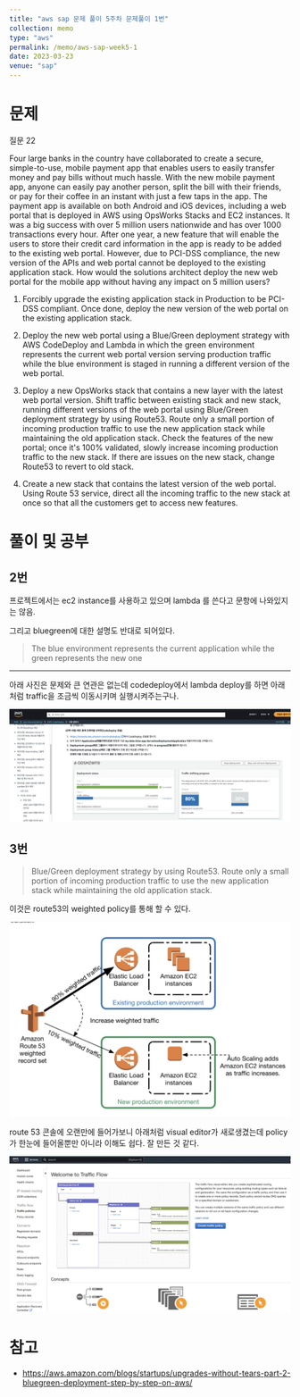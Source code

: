 ```yaml
---
title: "aws sap 문제 풀이 5주차 문제풀이 1번"
collection: memo
type: "aws"
permalink: /memo/aws-sap-week5-1
date: 2023-03-23
venue: "sap"
---
```



# 문제

질문 22

Four large banks in the country have collaborated to create a secure, simple-to-use, mobile payment app that enables users to easily transfer money and pay bills without much hassle. With the new mobile payment app, anyone can easily pay another person, split the bill with their friends, or pay for their coffee in an instant with just a few taps in the app. The payment app is available on both Android and iOS devices, including a web portal that is deployed in AWS using OpsWorks Stacks and EC2 instances. It was a big success with over 5 million users nationwide and has over 1000 transactions every hour. After one year, a new feature that will enable the users to store their credit card information in the app is ready to be added to the existing web portal. However, due to PCI-DSS compliance, the new version of the APIs and web portal cannot be deployed to the existing application stack.
How would the solutions architect deploy the new web portal for the mobile app without having any impact on 5 million users?

1. Forcibly upgrade the existing application stack in Production to be PCI-DSS compliant. Once done, deploy the new version of the web portal on the existing application stack.

2. Deploy the new web portal using a Blue/Green deployment strategy with AWS CodeDeploy and Lambda in which the green environment represents the current web portal version serving production traffic while the blue environment is staged in running a different version of the web portal.

3. Deploy a new OpsWorks stack that contains a new layer with the latest web portal version. Shift traffic between existing stack and new stack, running different versions of the web portal using Blue/Green deployment strategy by using Route53. Route only a small portion of incoming production traffic to use the new application stack while maintaining the old application stack. Check the features of the new portal; once it's 100% validated, slowly increase incoming production traffic to the new stack. If there are issues on the new stack, change Route53 to revert to old stack.

4. Create a new stack that contains the latest version of the web portal. Using Route 53 service, direct all the incoming traffic to the new stack at once so that all the customers get to access new features.


# 풀이 및 공부

## 2번

프로젝트에서는 ec2 instance를 사용하고 있으며 lambda 를 쓴다고 문항에 나와있지는 않음.

그리고 bluegreen에 대한 설명도 반대로 되어있다.

> The blue environment represents the current application while the green represents the new one

---

아래 사진은 문제와 큰 연관은 없는데 codedeploy에서 lambda deploy를 하면 아래처럼 traffic을 조금씩 이동시키며 실행시켜주는구나.

![](/assets/2023-03-23-19-56-19.png)

## 3번

> Blue/Green deployment strategy by using Route53. Route only a small portion of incoming production traffic to use the new application stack while maintaining the old application stack.

이것은 route53의 weighted policy를 통해 할 수 있다.

![](/assets/2023-03-23-21-22-50.png)

route 53 콘솔에 오랜만에 들어가보니 아래처럼 visual editor가 새로생겼는데 policy가 한눈에 들어올뿐만 아니라 이해도 쉽다. 잘 만든 것 같다.

![](/assets/2023-03-23-21-35-39.png)

# 참고 

- https://aws.amazon.com/blogs/startups/upgrades-without-tears-part-2-bluegreen-deployment-step-by-step-on-aws/

